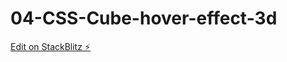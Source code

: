 # 04-CSS-Cube-hover-effect-3d

[Edit on StackBlitz ⚡️](https://stackblitz.com/edit/web-platform-whaqgb)